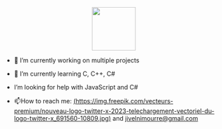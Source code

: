 <div id="header" align="center">
  <img src="https://github.com/images/mona-whisper.gif" width="100"/>
</div>

- :telescope: I’m currently working on multiple projects

- :seedling: I’m currently learning C, C++, C#

- I’m looking for help with JavaScript and C#

- :mailbox:How to reach me: [(https://img.freepik.com/vecteurs-premium/nouveau-logo-twitter-x-2023-telechargement-vectoriel-du-logo-twitter-x_691560-10809.jpg)](x.com/fleurs048) and jivelnimourre@gmail.com
